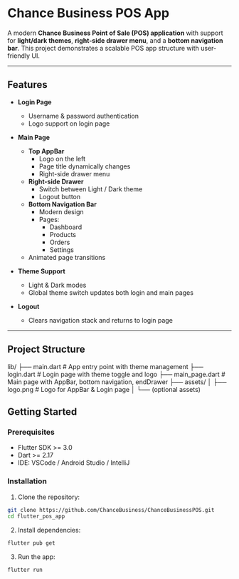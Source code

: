 # Chance Business POS App

A modern **Chance Business Point of Sale (POS) application** with support for **light/dark themes**, **right-side drawer menu**, and a **bottom navigation bar**. This project demonstrates a scalable POS app structure with user-friendly UI.

---

## Features

- **Login Page**

  - Username & password authentication
  - Logo support on login page

- **Main Page**

  - **Top AppBar**
    - Logo on the left
    - Page title dynamically changes
    - Right-side drawer menu
  - **Right-side Drawer**
    - Switch between Light / Dark theme
    - Logout button
  - **Bottom Navigation Bar**
    - Modern design
    - Pages:
      - Dashboard
      - Products
      - Orders
      - Settings
  - Animated page transitions

- **Theme Support**

  - Light & Dark modes
  - Global theme switch updates both login and main pages

- **Logout**
  - Clears navigation stack and returns to login page

---

## Project Structure

lib/
├── main.dart # App entry point with theme management
├── login.dart # Login page with theme toggle and logo
├── main_page.dart # Main page with AppBar, bottom navigation, endDrawer
├── assets/
│ ├── logo.png # Logo for AppBar & Login page
│ └── (optional assets)

## Getting Started

### Prerequisites

- Flutter SDK >= 3.0
- Dart >= 2.17
- IDE: VSCode / Android Studio / IntelliJ

### Installation

1. Clone the repository:

```bash
git clone https://github.com/ChanceBusiness/ChanceBusinessPOS.git
cd flutter_pos_app
```

2. Install dependencies:

```bash
flutter pub get
```

3. Run the app:

```bash
flutter run
```
